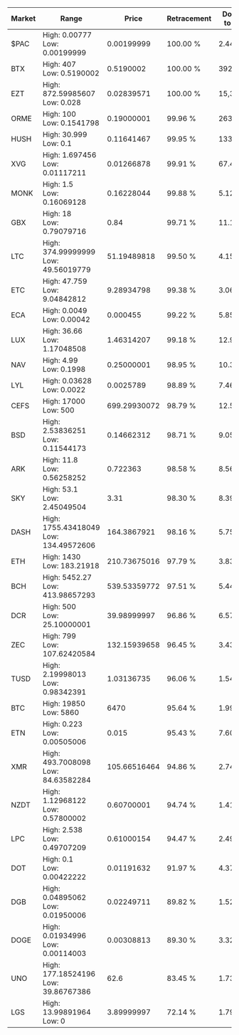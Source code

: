 | Market | Range | Price| Retracement | Doubles to 50% |
| --- | --- | --- | --- | --- |
| $PAC | High: 0.00777<br />Low: 0.00199999 | 0.00199999 | 100.00 % | 2.44 |
| BTX | High: 407<br />Low: 0.5190002 | 0.5190002 | 100.00 % | 392.60 |
| EZT | High: 872.59985607<br />Low: 0.028 | 0.02839571 | 100.00 % | 15,365.49 |
| ORME | High: 100<br />Low: 0.1541798 | 0.19000001 | 99.96 % | 263.56 |
| HUSH | High: 30.999<br />Low: 0.1 | 0.11641467 | 99.95 % | 133.57 |
| XVG | High: 1.697456<br />Low: 0.01117211 | 0.01266878 | 99.91 % | 67.43 |
| MONK | High: 1.5<br />Low: 0.16069128 | 0.16228044 | 99.88 % | 5.12 |
| GBX | High: 18<br />Low: 0.79079716 | 0.84 | 99.71 % | 11.18 |
| LTC | High: 374.99999999<br />Low: 49.56019779 | 51.19489818 | 99.50 % | 4.15 |
| ETC | High: 47.759<br />Low: 9.04842812 | 9.28934798 | 99.38 % | 3.06 |
| ECA | High: 0.0049<br />Low: 0.00042 | 0.000455 | 99.22 % | 5.85 |
| LUX | High: 36.66<br />Low: 1.17048508 | 1.46314207 | 99.18 % | 12.93 |
| NAV | High: 4.99<br />Low: 0.1998 | 0.25000001 | 98.95 % | 10.38 |
| LYL | High: 0.03628<br />Low: 0.0022 | 0.0025789 | 98.89 % | 7.46 |
| CEFS | High: 17000<br />Low: 500 | 699.29930072 | 98.79 % | 12.51 |
| BSD | High: 2.53836251<br />Low: 0.11544173 | 0.14662312 | 98.71 % | 9.05 |
| ARK | High: 11.8<br />Low: 0.56258252 | 0.722363 | 98.58 % | 8.56 |
| SKY | High: 53.1<br />Low: 2.45049504 | 3.31 | 98.30 % | 8.39 |
| DASH | High: 1755.43418049<br />Low: 134.49572606 | 164.3867921 | 98.16 % | 5.75 |
| ETH | High: 1430<br />Low: 183.21918 | 210.73675016 | 97.79 % | 3.83 |
| BCH | High: 5452.27<br />Low: 413.98657293 | 539.53359772 | 97.51 % | 5.44 |
| DCR | High: 500<br />Low: 25.10000001 | 39.98999997 | 96.86 % | 6.57 |
| ZEC | High: 799<br />Low: 107.62420584 | 132.15939658 | 96.45 % | 3.43 |
| TUSD | High: 2.19998013<br />Low: 0.98342391 | 1.03136735 | 96.06 % | 1.54 |
| BTC | High: 19850<br />Low: 5860 | 6470 | 95.64 % | 1.99 |
| ETN | High: 0.223<br />Low: 0.00505006 | 0.015 | 95.43 % | 7.60 |
| XMR | High: 493.7008098<br />Low: 84.63582284 | 105.66516464 | 94.86 % | 2.74 |
| NZDT | High: 1.12968122<br />Low: 0.57800002 | 0.60700001 | 94.74 % | 1.41 |
| LPC | High: 2.538<br />Low: 0.49707209 | 0.61000154 | 94.47 % | 2.49 |
| DOT | High: 0.1<br />Low: 0.00422222 | 0.01191632 | 91.97 % | 4.37 |
| DGB | High: 0.04895062<br />Low: 0.01950006 | 0.02249711 | 89.82 % | 1.52 |
| DOGE | High: 0.01934996<br />Low: 0.00114003 | 0.00308813 | 89.30 % | 3.32 |
| UNO | High: 177.18524196<br />Low: 39.86767386 | 62.6 | 83.45 % | 1.73 |
| LGS | High: 13.99891964<br />Low: 0 | 3.89999997 | 72.14 % | 1.79 |
